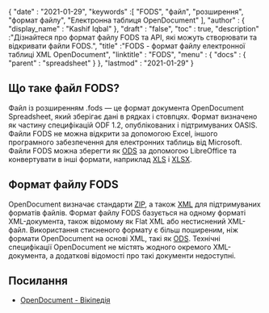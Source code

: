 {
  "date" : "2021-01-29",
  "keywords" :[ "FODS", "файл", "розширення", "формат файлу", "Електронна таблиця OpenDocument" ],
  "author" : {
    "display_name" : "Kashif Iqbal"
},
  "draft" : "false",
  "toc" : true,
  "description" :"Дізнайтеся про формат файлу FODS та API, які можуть створювати та відкривати файли FODS.",
  "title" :"FODS - формат файлу електронної таблиці XML OpenDocument",
  "linktitle" : "FODS",
  "menu" : {
    "docs" : {
      "parent" : "spreadsheet"
}
},
  "lastmod" : "2021-01-29"
}

## Що таке файл FODS?

Файл із розширенням .fods — це формат документа OpenDocument Spreadsheet, який зберігає дані в рядках і стовпцях. Формат визначено як частину специфікацій ODF 1.2, опублікованих і підтримуваних OASIS. Файли FODS не можна відкрити за допомогою Excel, іншого програмного забезпечення для електронних таблиць від Microsoft. Файли FODS можна зберегти як [ODS](/uk/spreadsheet/ods/) за допомогою LibreOffice та конвертувати в інші формати, наприклад [XLS](/uk/spreadsheet/xls) і [XLSX](/uk/spreadsheet/xlsx/).

## Формат файлу FODS

OpenDocument визначає стандарти [ZIP](/uk/compression/zip/), а також [XML](/uk/web/xml/) для підтримуваних форматів файлів. Формат файлу FODS базується на одному форматі XML-документа, також відомому як Flat XML або нестиснений XML-файл. Використання стисненого формату є більш поширеним, ніж формати OpenDocument на основі XML, такі як [ODS](/uk/spreadsheet/ods/). Технічні специфікації OpenDocument не містять жодного окремого XML-документа, а додаткові відомості про такі документи недоступні.

## Посилання ##

* [OpenDocument - Вікіпедія](https://en.wikipedia.org/wiki/OpenDocument)

